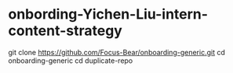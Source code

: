 # onbording-Yichen-Liu-intern-content-strategy
 git clone https://github.com/Focus-Bear/onboarding-generic.git
 cd onboarding-generic
cd duplicate-repo
